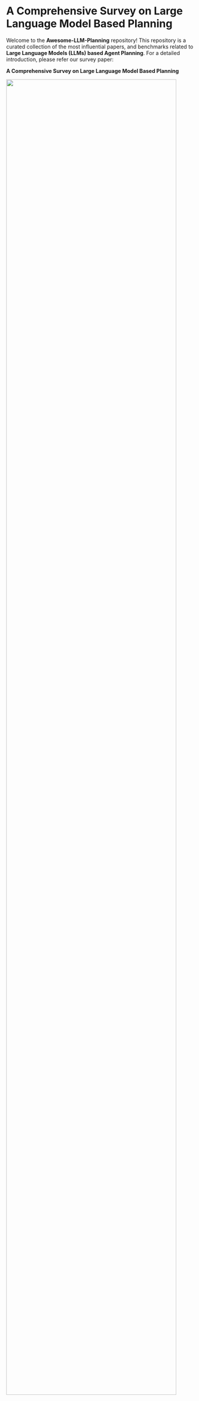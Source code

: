 # A Comprehensive Survey on Large Language Model Based Planning

Welcome to the **Awesome-LLM-Planning** repository! This repository is a curated collection of the most influential papers, and benchmarks related to **Large Language Models (LLMs) based Agent Planning**. For a detailed introduction, please refer our survey paper:

**A Comprehensive Survey on Large Language Model Based Planning** 



<p>
  <img src="docs/overview.png" width="95%" height="95%" />
</p>
An overview of LLM-based agent planning, covering its definition, methods, evaluation approaches, and analysis and interpretation.





## 1 Planning Methods

### 1.1 External Module Augmented Methods


<p>
  <img src="docs/external_module.png" width="95%" height="95%" />
</p>

#### 1.1.1 Planner Enhanced Methods 

* **Hierarchical Planning For Complex Tasks With Knowledge Graph-Rag And Symbolic Verification** [![arXiv](https://img.shields.io/badge/arXiv-2025.04-red)](https://arxiv.org/abs/2504.04578) 
* **LLM+ Map: Bimanual Robot Task Planning Using Large Language Models And Planning Domain Definition Language** [![arXiv](https://img.shields.io/badge/arXiv-2025.03-red)](https://arxiv.org/abs/2503.17309) [![Code](https://img.shields.io/badge/Code-GitHub-blue)](https://github.com/Kchu/LLM-MAP)
* **Robust Planning With Compound LLM Architectures: An LLM-Modulo Approach** [![arXiv](https://img.shields.io/badge/arXiv-2024.11-red)](https://arxiv.org/abs/2411.14484) 
* **Can Llms Plan Paths With Extra Hints From Solvers?** [![arXiv](https://img.shields.io/badge/arXiv-2024.10-red)](https://arxiv.org/abs/2410.05045) 
* **Planetarium: A Rigorous Benchmark For Translating Text To Structured Planning Languages** [![NAACL](https://img.shields.io/badge/NAACL-2024-red)](https://aclanthology.org/2025.naacl-long.560/)
* **Dynamic Planning With A LLM** [![NIPSW](https://img.shields.io/badge/NIPSW-2024-red)](https://arxiv.org/abs/2308.06391)
* **Trip-Pal: Travel Planning With Guarantees By Combining Large Language Models And Automated Planners** [![arXiv](https://img.shields.io/badge/arXiv-2024.06-red)](https://arxiv.org/abs/2406.10196) 
* **PDDLEGO: Iterative Planning In Textual Environments** [![StarSEM](https://img.shields.io/badge/StarSEM-2024-red)](https://aclanthology.org/2024.starsem-1.17.pdf) [![Code](https://img.shields.io/badge/Code-GitHub-blue)](https://github.com/zharry29/pddlego-pf)
* **PROC2PDDL: Open-Domain Planning Representations From Texts** [![NLRSE](https://img.shields.io/badge/NLRSE-2024-red)]([https://arxiv.org/abs/2403.00092](https://aclanthology.org/2024.nlrse-1.2/)) [![Code](https://img.shields.io/badge/Code-GitHub-blue)](https://github.com/zharry29/proc2pddl)
* **Leveraging Environment Interaction For Automated PDDL Translation And Planning With Large Language Models** [![NIPS](https://img.shields.io/badge/NIPS-2024-red)](https://arxiv.org/abs/2407.12979) [![Code](https://img.shields.io/badge/Code-GitHub-blue)](https://github.com/BorealisAI/llm-pddl-planning) 
* **Position: Llms Can’t Plan, But Can Help Planning In LLM-Modulo Frameworks** [![ICML](https://img.shields.io/badge/ICML-2024-red)](https://arxiv.org/abs/2402.01817)
* **Memorybank: Enhancing Large Language Models With Long-Term Memory** [![AAAI](https://img.shields.io/badge/AAAI-2024-red)](https://arxiv.org/abs/2305.10250)
* **Explicit Memory Learning With Expectation Maximization** [![EMNLP](https://img.shields.io/badge/EMNLP-2024-red)](https://aclanthology.org/2024.emnlp-main.927.pdf) 
* **To The Globe (Ttg): Towards Language-Driven Guaranteed Travel Planning** [![EMNLP](https://img.shields.io/badge/EMNLP-2024-red)](https://arxiv.org/abs/2410.16456)
* **Autoplanbench: Automatically Generating Benchmarks For LLM Planners From PDDL** [![arXiv](https://img.shields.io/badge/arXiv-2023.11-red)](https://arxiv.org/abs/2311.09830v2)
* **LLM+P: Empowering Large Language Models with Optimal Planning Proficiency** [![arXiv](https://img.shields.io/badge/arXiv-2023.04-red)](https://arxiv.org/abs/2304.11477) [![Code](https://img.shields.io/badge/Code-GitHub-blue)](https://github.com/Cranial-XIX/llm-pddl)
* **Translating Natural Language To Planning Goals With Large-Language Models** [![arXiv](https://img.shields.io/badge/arXiv-2023.02-red)](https://arxiv.org/abs/2302.05128)
* **Generative Agents: Interactive Simulacra Of Human Behavior** [![UIST](https://img.shields.io/badge/UIST-2023-red)](https://arxiv.org/abs/2304.03442) 
* **Think Before You Act: Decision Transformers With Working Memory** [![ICML](https://img.shields.io/badge/ICML-2023-red)](https://arxiv.org/abs/2305.16338) 
* **Leveraging Pre-Trained Large Language Models To Construct And Utilize World Models For Model-Based Task Planning** [![NIPS](https://img.shields.io/badge/NIPS-2023-red)](https://arxiv.org/abs/2305.14909) [![Code](https://img.shields.io/badge/Code-GitHub-blue)](https://guansuns.github.io/pages/llm-dm/)
* **Synapse: Trajectory-As-Exemplar Prompting With Memory For Computer Control** [![ICLR](https://img.shields.io/badge/ICLR-2023-red)](https://arxiv.org/abs/2306.07863) 
* **Coupling Large Language Models With Logic Programming For Robust And General Reasoning From Text** [![ACL](https://img.shields.io/badge/ACL-2023-red)](https://arxiv.org/abs/2307.07696) 
* **Ldm2: A Large Decision Model Imitating Human Cognition With Dynamic Memory Enhancement** [![EMNLP](https://img.shields.io/badge/EMNLP-2023-red)](https://aclanthology.org/2023.findings-emnlp.309.pdf) 
* **Learning Adaptive Planning Representations With Natural Language Guidance** [![arXiv](https://img.shields.io/badge/arXiv-2023-red)](https://arxiv.org/abs/2312.08566) 

#### 1.1.2 Memory Enhanced Methods 

* **Crafting Personalized Agents Through Retrieval-Augmented Generation On Editable Memory Graphs** [![EMNLP](https://img.shields.io/badge/EMNLP-2024-red)](https://arxiv.org/abs/2409.19401) 
* **Exploratory Retrieval-Augmented Planning For Continual Embodied Instruction Following** [![NIPS](https://img.shields.io/badge/NIPS-2024-red)](https://neurips.cc/media/neurips-2024/Slides/95569.pdf#:~:text=We%20propose%20a%20novel%20ExRAP%20framework%2C%20systematically%20combining,continuous%20instruction%20following%20tasks%20in%20non-stationary%20embodied%20environments.) 
* **Large Language Models Are Semi-Parametric Reinforcement Learning Agents** [![NIPS](https://img.shields.io/badge/NIPS-2024-red)](https://arxiv.org/abs/2306.07929) 
* **A Survey On Large Language Model Based Autonomous Agents** [![Front. Comput. Sci](https://img.shields.io/badge/Front.Comput.Sci-2024-red)](https://arxiv.org/abs/2308.11432) [![Code](https://img.shields.io/badge/Code-GitHub-blue)](https://github.com/Paitesanshi/LLM-Agent-Survey)
* **Jarvis-1: Open-World Multi-Task Agents With Memory-Augmented Multimodal Language Models** [![TPAMI](https://img.shields.io/badge/TPAMI-2024-red)](https://arxiv.org/abs/2311.05997) 
* **Learning Memory Mechanisms For Decision Making Through Demonstrations** [![arXiv](https://img.shields.io/badge/arXiv-2024.11-red)](https://arxiv.org/abs/2411.07954) [![Code](https://img.shields.io/badge/Code-GitHub-blue)](https://github.com/WilliamYue37/AttentionTuner)
* **Mot: Memory-Of-Thought Enables Chatgpt To Self-Improve** [![EMNLP](https://img.shields.io/badge/EMNLP-2023-red)](https://aclanthology.org/2023.emnlp-main.392.pdf) 
* **Memgpt: Towards Llms As Operating Systems** [![arXiv](https://img.shields.io/badge/arXiv-2023.10-red)](https://arxiv.org/abs/2310.08560) [![Code](https://img.shields.io/badge/Code-GitHub-blue)](https://www.letta.com/)
* **Clin: A Continually Learning Language Agent For Rapid Task Adaptation And Generalization** [![arXiv](https://img.shields.io/badge/arXiv-2023.10-red)](https://arxiv.org/abs/2310.10134) [![Code](https://img.shields.io/badge/Code-GitHub-blue)](https://allenai.github.io/clin/)
* **Open-Ended Instructable Embodied Agents With Memory-Augmented Large Language Models** [![EMNLP](https://img.shields.io/badge/EMNLP-2023-red)](https://arxiv.org/abs/2310.15127) [![Code](https://img.shields.io/badge/Code-GitHub-blue)](https://helper-agent-llm.github.io/)
* **Think-In-Memory: Recalling And Post-Thinking Enable Llms With Long-Term Memory** [![arXiv](https://img.shields.io/badge/arXiv-2023.11-red)](https://arxiv.org/abs/2311.08719)
* **The Rise And Potential Of Large Language Model Based Agents: A Survey** [![arXiv](https://img.shields.io/badge/arXiv-2023.09-red)](https://arxiv.org/abs/2309.07864) [![Code](https://img.shields.io/badge/Code-GitHub-blue)](https://github.com/WooooDyy/LLM-Agent-Paper-List)
* **Ghost In The Minecraft: Generally Capable Agents For Open-World Environments Via Large Language Models With Text-Based Knowledge And Memory** [![arXiv](https://img.shields.io/badge/arXiv-2023.05-red)](https://arxiv.org/abs/2305.17144) [![Code](https://img.shields.io/badge/Code-GitHub-blue)](https://github.com/OpenGVLab/GITM)

### 1.2 Finetuning-based Methods
#### 1.2.1 Imitation Learning-based Methods 

<p>
  <img src="docs/imitation.png" width="60%" height="60%" />
</p>

* **Opencodereasoning: Advancing Data Distillation For Competitive Coding** [![arXiv](https://img.shields.io/badge/arXiv-2025.04-red)](https://arxiv.org/abs/2504.01943)
* **Agentgen: Enhancing Planning Abilities For Large Language Model Based Agent Via Environment And Task Generation** [![SIGKDD](https://img.shields.io/badge/SIGKDD-2025-red)](https://arxiv.org/abs/2408.00764) [![Code](https://img.shields.io/badge/Code-GitHub-blue)](https://agent-gen.github.io/)
* **Mixture-Of-Agents Enhances Large Language Model Capabilities** [![ICLR](https://img.shields.io/badge/ICLR-2025-red)](https://arxiv.org/abs/2406.04692) [![Code](https://img.shields.io/badge/Code-GitHub-blue)](https://github.com/togethercomputer/moa)
* **Selp: Generating Safe And Efficient Task Plans For Robot Agents With Large Language Models** [![ICRA](https://img.shields.io/badge/ICRA-2025-red)](https://arxiv.org/abs/2409.19471) [![Code](https://img.shields.io/badge/Code-GitHub-blue)](https://github.com/lt-asset/selp)
* **Knowagent: Knowledge-Augmented Planning For LLM-Based Agents** [![NAACL](https://img.shields.io/badge/NAACL-2025-red)](https://arxiv.org/abs/2403.03101) [![Code](https://img.shields.io/badge/Code-GitHub-blue)](https://github.com/zjunlp/KnowAgent)
* **Self-Improvement Towards Pareto Optimality: Mitigating Preference Conflicts In Multi-Objective Alignment** [![arXiv](https://img.shields.io/badge/arXiv-2025.02-red)](https://arxiv.org/abs/2502.14354) [![Code](https://img.shields.io/badge/Code-GitHub-blue)](https://github.com/zyttt-coder/SIPO)
* **Enhancing Reasoning Capabilities Of Llms Via Principled Synthetic Logic Corpus** [![NIPS](https://img.shields.io/badge/NIPS-2024-red)](https://arxiv.org/abs/2411.12498#:~:text=To%20address%20this%2C%20we%20propose%20Additional%20Logic%20Training,integrating%20symbolic%20logic%20theory%20and%20previous%20empirical%20insights.) 
* **Horizon-Length Prediction: Advancing Fill-In-The-Middle Capabilities For Code Generation With Lookahead Planning** [![arXiv](https://img.shields.io/badge/arXiv-2024.10-red)](https://arxiv.org/abs/2410.03103) 
* **Cooperative Strategic Planning Enhances Reasoning Capabilities In Large Language Models** [![arXiv](https://img.shields.io/badge/arXiv-2024.10-red)](https://arxiv.org/abs/2410.20007#:~:text=This%20paper%20proposes%20a%20novel%20cooperative%20multi-agent%20reasoning,agents%3A%20a%20planning%20agent%20and%20a%20reasoning%20agent.) 
* **Dualformer: Controllable Fast And Slow Thinking By Learning With Randomized Reasoning Traces** [![ICLR](https://img.shields.io/badge/ICLR-2024-red)](https://arxiv.org/abs/2410.09918#:~:text=To%20address%20this%20challenge%2C%20we%20present%20Dualformer%2C%20a,parts%20of%20the%20traces%20are%20dropped%20during%20training.) 
* **Camphor: Collaborative Agents For Multi-Input Planning And High-Order Reasoning On Device** [![arXiv](https://img.shields.io/badge/arXiv-2024.10-red)](https://arxiv.org/abs/2410.09407)
* **Synatra: Turning Indirect Knowledge Into Direct Demonstrations For Digital Agents At Scale** [![NIPS](https://img.shields.io/badge/NIPS-2024-red)](https://arxiv.org/abs/2409.15637) [![Code](https://img.shields.io/badge/Code-GitHub-blue)](https://oootttyyy.github.io/synatra/)
* **Learning To Plan Long-Term For Language Modeling** [![COLM](https://img.shields.io/badge/arXiv-2024.09-red)](https://arxiv.org/abs/2409.00070)
* **Retrieve-Plan-Generation: An Iterative Planning And Answering Framework For Knowledge-Intensive LLM Generation** [![EMNLP](https://img.shields.io/badge/EMNLP-2024-red)](https://arxiv.org/abs/2406.14979) [![Code](https://img.shields.io/badge/Code-GitHub-blue)](https://github.com/haruhi-sudo/RPG)
* **Ask-Before-Plan: Proactive Language Agents For Real-World Planning** [![EMNLP](https://img.shields.io/badge/EMNLP-2024-red)](https://aclanthology.org/2024.findings-emnlp.636.pdf)
* **Learning To Plan For Retrieval-Augmented Large Language Models From Knowledge Graphs** [![EMNLP](https://img.shields.io/badge/EMNLP-2024-red)](https://arxiv.org/abs/2406.14282) 
* **Distilling Instruction-Following Abilities Of Large Language Models With Task-Aware Curriculum Planning** [![EMNLP](https://img.shields.io/badge/EMNLP-2024-red)](https://arxiv.org/abs/2405.13448)
* **Monte Carlo Tree Search Boosts Reasoning Via Iterative Preference Learning** [![arXiv](https://img.shields.io/badge/arXiv-2024.05-red)](https://arxiv.org/abs/2405.00451) [![Code](https://img.shields.io/badge/Code-GitHub-blue)](https://github.com/YuxiXie/MCTS-DPO)
* **Multimodal Web Navigation With Instruction-Finetuned Foundation Models** [![ICLR](https://img.shields.io/badge/ICLR-2024-red)](https://arxiv.org/abs/2305.11854) [![Code](https://img.shields.io/badge/Code-GitHub-blue)](https://sites.google.com/view/mm-webnav/)
* **Agent Planning With World Knowledge Model** [![NIPS](https://img.shields.io/badge/NIPS-2024-red)](https://arxiv.org/abs/2405.14205) [![Code](https://img.shields.io/badge/Code-GitHub-blue)](https://github.com/zjunlp/WKM)
* **Stream Of Search (Sos): Learning To Search In Language** [![COLM](https://img.shields.io/badge/COLM-2024-red)](https://arxiv.org/abs/2404.03683) [![Code](https://img.shields.io/badge/Code-GitHub-blue)](https://github.com/kanishkg/stream-of-search)
* **Agent-Flan: Designing Data And Methods Of Effective Agent Tuning For Large Language Models** [![ACL](https://img.shields.io/badge/ACL-2024-red)](https://arxiv.org/abs/2403.12881) [![Code](https://img.shields.io/badge/Code-GitHub-blue)](https://github.com/InternLM/Agent-FLAN)
* **Beyond A\*: Better Planning With Transformers Via Search Dynamics Bootstrapping** [![arXiv](https://img.shields.io/badge/arXiv-2024.02-red)](https://arxiv.org/abs/2402.14083) [![Code](https://img.shields.io/badge/Code-GitHub-blue)](https://github.com/facebookresearch/searchformer)
* **Autoact: Automatic Agent Learning From Scratch Via Self-Planning** [![ACL](https://img.shields.io/badge/ACL-2024-red)](https://arxiv.org/abs/2401.05268) [![Code](https://img.shields.io/badge/Code-GitHub-blue)](https://github.com/zjunlp/AutoAct)
* **Adapting LLM Agents With Universal Feedback In Communication** [![NAACL](https://img.shields.io/badge/NAACL-2024-red)](https://arxiv.org/abs/2310.01444) 
* **Fireact: Toward Language Agent Fine-Tuning** [![arXiv](https://img.shields.io/badge/arXiv-2023.10-red)](https://arxiv.org/abs/2310.05915) [![Code](https://img.shields.io/badge/Code-GitHub-blue)](https://fireact-agent.github.io/)
* **You Only Look At Screens: Multimodal Chain-Of-Action Agents** [![ACL](https://img.shields.io/badge/ACL-2023-red)]([https://arxiv.org/abs/2309.11436](https://aclanthology.org/2024.findings-acl.186.pdf)) [![Code](https://img.shields.io/badge/Code-GitHub-blue)](https://github.com/cooelf/Auto-GUI)
* **Training Verifiers To Solve Math Word Problems** [![arXiv](https://img.shields.io/badge/arXiv-2021.10-red)](https://arxiv.org/abs/2110.14168)
#### 1.2.2 Feedback-based Methods

<p>
  <img src="docs/feedback.png" width="60%" height="60%" />
</p>

* **Gui-R1: A Generalist R1-Style Vision-Language Action Model For Gui Agents** [![arXiv](https://img.shields.io/badge/arXiv-2025.04-red)](https://arxiv.org/abs/2504.10458) [![Code](https://img.shields.io/badge/Code-GitHub-blue)]((https://github.com/ritzz-ai/GUI-R1))
* **Flow Of Reasoning: Training Llms For Divergent Problem Solving With Minimal Examples** [![ICML](https://img.shields.io/badge/ICML-2025-red)](https://arxiv.org/abs/2406.05673) [![Code](https://img.shields.io/badge/Code-GitHub-blue)](https://github.com/Yu-Fangxu/FoR)
* **Infigui-R1: Advancing Multimodal Gui Agents From Reactive Actors To Deliberative Reasoners** [![arXiv](https://img.shields.io/badge/arXiv-2025.04-red)](https://arxiv.org/abs/2504.14239) [![Code](https://img.shields.io/badge/Code-GitHub-blue)](https://github.com/Reallm-Labs/InfiGUI-R1)
* **Embodied-R: Collaborative Framework For Activating Embodied Spatial Reasoning In Foundation Models Via Reinforcement Learning** [![arXiv](https://img.shields.io/badge/arXiv-2025.04-red)](https://arxiv.org/abs/2504.12680)
* **Self-Play Preference Optimization For Language Model Alignment** [![ICLR](https://img.shields.io/badge/ICLR-2025-red)](https://arxiv.org/abs/2405.00675) [![Code](https://img.shields.io/badge/Code-GitHub-blue)](https://github.com/uclaml/SPPO)
* **Webrl: Training LLM Web Agents Via Self-Evolving Online Curriculum Reinforcement Learning** [![ICLR](https://img.shields.io/badge/ICLR-2025-red)](https://arxiv.org/abs/2411.02337) [![Code](https://img.shields.io/badge/Code-GitHub-blue)](https://github.com/Yu-Fangxu/FoR)
* **Retool: Reinforcement Learning For Strategic Tool Use In Llms** [![arXiv](https://img.shields.io/badge/arXiv-2025.04-red)](https://arxiv.org/abs/2504.11536) [![Code](https://img.shields.io/badge/Code-GitHub-blue)](https://retool-rl.github.io/)
* **Training Language Models To Self-Correct Via Reinforcement Learning** [![ICLR](https://img.shields.io/badge/ICLR-2025-red)](https://arxiv.org/abs/2409.12917) 
* **Toolrl: Reward Is All Tool Learning Needs** [![arXiv](https://img.shields.io/badge/arXiv-2025.04-red)](https://arxiv.org/abs/2504.13958) [![Code](https://img.shields.io/badge/Code-GitHub-blue)](https://github.com/qiancheng0/ToolRL)
* **Can LLM Be A Good Path Planner Based On Prompt Engineering? Mitigating The Hallucination For Path Planning** [![ICIC](https://img.shields.io/badge/ICIC-2025-red)](https://arxiv.org/abs/2408.13184) 
* **Otc: Optimal Tool Calls Via Reinforcement Learning** [![arXiv](https://img.shields.io/badge/arXiv-2025.04-red)](https://arxiv.org/abs/2504.14870)
* **Ui-R1: Enhancing Action Prediction Of Gui Agents By Reinforcement Learning** [![arXiv](https://img.shields.io/badge/arXiv-2025.03-red)](https://arxiv.org/abs/2503.21620v1)[![Code](https://img.shields.io/badge/Code-GitHub-blue)](https://github.com/lll6gg/UI-R1)
* **Boost, Disentangle, And Customize: A Robust System2-To-System1 Pipeline For Code Generation** [![arXiv](https://img.shields.io/badge/arXiv-2025.02-red)](https://arxiv.org/abs/2502.12492) 
* **Alphamaze: Enhancing Large Language Models' Spatial Intelligence Via Grpo** [![arXiv](https://img.shields.io/badge/arXiv-2025.02-red)](https://arxiv.org/abs/2502.14669) 
* **Swe-Rl: Advancing LLM Reasoning Via Reinforcement Learning On Open Software Evolution** [![arXiv](https://img.shields.io/badge/arXiv-2025.02-red)](https://arxiv.org/abs/2502.18449) [![Code](https://img.shields.io/badge/Code-GitHub-blue)]([https://github.com/lll6gg/UI-R1](https://github.com/facebookresearch/swe-rl))
* **Think Smarter Not Harder: Adaptive Reasoning With Inference Aware Optimization** [![arXiv](https://img.shields.io/badge/arXiv-2025.01-red)](https://arxiv.org/abs/2501.17974)
* **Enhancing LLM Reasoning Via Critique Models With Test-Time And Training-Time Supervision** [![arXiv](https://img.shields.io/badge/arXiv-2024.11-red)](https://arxiv.org/abs/2411.16579#:~:text=In%20this%20paper%2C%20we%20delve%20into%20a%20two-player,reasoning%20%28actor%29%20model%20during%20both%20test-time%20and%20train-time.) [![Code](https://img.shields.io/badge/Code-GitHub-blue)](https://mathcritique.github.io/)
* **Error Classification Of Large Language Models On Math Word Problems: A Dynamically Adaptive Framework** [![arXiv](https://img.shields.io/badge/arXiv-2025.01-red)](https://arxiv.org/abs/2501.15581) 
* **Closed-Loop Long-Horizon Robotic Planning Via Equilibrium Sequence Modeling** [![arXiv](https://img.shields.io/badge/arXiv-2024.10-red)](https://arxiv.org/abs/2410.01440) [![Code](https://img.shields.io/badge/Code-GitHub-blue)](https://github.com/Singularity0104/equilibrium-planner)
* **Thinking Llms: General Instruction Following With Thought Generation** [![arXiv](https://img.shields.io/badge/arXiv-2024.10-red)](https://arxiv.org/abs/2410.10630) 
* **Rest-Mcts\*: LLM Self-Training Via Process Reward Guided Tree Search** [![NIPS](https://img.shields.io/badge/NIPS-2024-red)](https://arxiv.org/abs/2406.03816) [![Code](https://img.shields.io/badge/Code-GitHub-blue)](https://github.com/THUDM/ReST-MCTS)
* **Q\*: Improving Multi-Step Reasoning For Llms With Deliberative Planning** [![arXiv](https://img.shields.io/badge/arXiv-2024.06-red)](https://arxiv.org/abs/2406.14283) 
* **Learn Beyond The Answer: Training Language Models With Reflection For Mathematical Reasoning** [![EMNLP](https://img.shields.io/badge/EMNLP-2024-red)](https://arxiv.org/abs/2406.12050) [![Code](https://img.shields.io/badge/Code-GitHub-blue)](https://github.com/ytyz1307zzh/RefAug)
* **Chain Of Preference Optimization: Improving Chain-Of-Thought Reasoning In Llms** [![NIPS](https://img.shields.io/badge/NIPS-2024-red)](https://arxiv.org/abs/2406.09136) [![Code](https://img.shields.io/badge/Code-GitHub-blue)](https://github.com/sail-sg/CPO)
* **Cpl: Critical Plan Step Learning Boosts LLM Generalization In Reasoning Tasks** [![arXiv](https://img.shields.io/badge/arXiv-2024.09-red)](https://arxiv.org/abs/2409.08642)
* **Self-Playing Adversarial Language Game Enhances LLM Reasoning** [![NIPS](https://img.shields.io/badge/NIPS-2024-red)](https://arxiv.org/abs/2404.10642) [![Code](https://img.shields.io/badge/Code-GitHub-blue)](https://github.com/Linear95/SPAG)
* **Advancing LLM Reasoning Generalists With Preference Trees** [![arXiv](https://img.shields.io/badge/arXiv-2024.04-red)](https://arxiv.org/abs/2404.02078)[![Code](https://img.shields.io/badge/Code-GitHub-blue)](https://github.com/OpenBMB/Eurus)
* **Autowebglm: A Large Language Model-Based Web Navigating Agent** [![SIGKDD](https://img.shields.io/badge/SIGKDD-2024-red)](https://arxiv.org/abs/2404.03648) [![Code](https://img.shields.io/badge/Code-GitHub-blue)](https://github.com/THUDM/AutoWebGLM)
* **Llms In The Imaginarium: Tool Learning Through Simulated Trial And Error** [![ACL](https://img.shields.io/badge/ACL-2024-red)](https://arxiv.org/abs/2403.04746) [![Code](https://img.shields.io/badge/Code-GitHub-blue)](https://github.com/microsoft/simulated-trial-and-error)
* **Trial And Error: Exploration-Based Trajectory Optimization For LLM Agents** [![ACL](https://img.shields.io/badge/arXiv-2024.03-red)]([https://arxiv.org/abs/2403.02502](https://aclanthology.org/2024.acl-long.409/)) [![Code](https://img.shields.io/badge/Code-GitHub-blue)]((https://github.com/Yifan-Song793/ETO))
* **React Meets Actre: When Language Agents Enjoy Training Data Autonomy** [![COLM](https://img.shields.io/badge/CoRR-2024-red)](https://arxiv.org/abs/2403.14589#:~:text=In%20this%20work%2C%20we%20propose%20A%203%20T%2C,which%20explains%20the%20reason%20for%20an%20arbitrary%20action.) 
* **Learning Planning-Based Reasoning By Trajectories Collection And Process Reward Synthesizing** [![EMNLP](https://img.shields.io/badge/EMNLP-2024-red)](https://arxiv.org/abs/2402.00658)[![Code](https://img.shields.io/badge/Code-GitHub-blue)](https://github.com/SparkJiao/dpo-trajectory-reasoning) 
* **Self-Play Fine-Tuning Converts Weak Language Models To Strong Language Models** [![ICML](https://img.shields.io/badge/ICML-2024-red)](https://arxiv.org/abs/2401.01335) [![Code](https://img.shields.io/badge/Code-GitHub-blue)](https://github.com/uclaml/SPIN)
* **Beyond Human Data: Scaling Self-Training For Problem-Solving With Language Models** [![TMLR](https://img.shields.io/badge/TMLR-2024-red)](https://arxiv.org/abs/2312.06585) 
* **A Real-World Webagent With Planning, Long Context Understanding, And Program Synthesis** [![ICLR](https://img.shields.io/badge/ICLR-2024-red)](https://arxiv.org/abs/2307.12856) 
* **Language Models Can Teach Themselves To Program Better** [![ICLR](https://img.shields.io/badge/ICLR-2023-red)](https://arxiv.org/abs/2207.14502) 

### 1.3 Searching-based Methods
#### 1.3.1 Decomposition-based Methods

<p>
  <img src="docs/decomposition.png" width="80%" height="80%" />
</p>

* **Verilogcoder: Autonomous Verilog Coding Agents With Graph-Based Planning And Abstract Syntax Tree (Ast)-Based Waveform Tracing Tool** [![AAAI](https://img.shields.io/badge/AAAI-2025-red)](https://arxiv.org/abs/2408.08927) [![Code](https://img.shields.io/badge/Code-GitHub-blue)](https://github.com/NVlabs/VerilogCoder)
* **Agent-Oriented Planning In Multi-Agent Systems** [![arXiv](https://img.shields.io/badge/arXiv-2024.10-red)](https://arxiv.org/abs/2410.02189) [![Code](https://img.shields.io/badge/Code-GitHub-blue)](https://github.com/lalaliat/Agent-Oriented-Planning)
* **Optimizing Chain-Of-Thought Reasoning: Tackling Arranging Bottleneck Via Plan Augmentation** [![arXiv](https://img.shields.io/badge/arXiv-2024.10-red)](https://arxiv.org/abs/2410.16812) 
* **Can We Further Elicit Reasoning In Llms? Critic-Guided Planning With Retrieval-Augmentation For Solving Challenging Tasks** [![arXiv](https://img.shields.io/badge/arXiv-2024.10-red)](https://arxiv.org/abs/2410.01428#:~:text=To%20address%20this%2C%20we%20introduce%20Critic-guided%20planning%20with,a%20problem%20by%20iteratively%20selecting%20and%20executing%20sub-goals.) 
* **Oscar: Operating System Control Via State-Aware Reasoning And Re-Planning** [![arXiv](https://img.shields.io/badge/arXiv-2024.10-red)](https://arxiv.org/abs/2410.18963) 
* **Plan-Rag: Planning-Guided Retrieval Augmented Generation** [![arXiv](https://img.shields.io/badge/arXiv-2024.10-red)](https://arxiv.org/abs/2410.20753) 
* **Travelagent: An AI Assistant For Personalized Travel Planning** [![arXiv](https://img.shields.io/badge/arXiv-2024.09-red)](https://arxiv.org/abs/2409.08069) 
* **Meta-Task Planning For Language Agents** [![arXiv](https://img.shields.io/badge/arXiv-2024.05-red)](https://arxiv.org/abs/2405.16510v3) 
* **A Human-Like Reasoning Framework For Multi-Phases Planning Task With Large Language Models** [![arXiv](https://img.shields.io/badge/arXiv-2024.05-red)](https://arxiv.org/abs/2405.18208) 
* **Urbanllm: Autonomous Urban Activity Planning And Management With Large Language Models** [![arXiv](https://img.shields.io/badge/arXiv-2024.06-red)](https://arxiv.org/abs/2406.12360) 
* **Paradise: Evaluating Implicit Planning Skills Of Language Models With Procedural Warnings And Tips Dataset** [![ACL](https://img.shields.io/badge/ACL-2024-red)](https://aclanthology.org/2024.findings-acl.599/)
* **Rada: Retrieval-Augmented Web Agent Planning With Llms** [![ACL](https://img.shields.io/badge/ACL-2024-red)](https://aclanthology.org/2024.findings-acl.802/) 
* **Thoughts To Target: Enhance Planning For Target-Driven Conversation** [![EMNLP](https://img.shields.io/badge/EMNLP-2024-red)](https://aclanthology.org/2024.emnlp-main.1175/) 
* **Personal Large Language Model Agents: A Case Study On Tailored Travel Planning** [![EMNLP](https://img.shields.io/badge/EMNLP-2024-red)](https://aclanthology.org/2024.emnlp-industry.37/) 
* **Strength Lies In Differences! Improving Strategy Planning For Non-Collaborative Dialogues Via Diversified User Simulation** [![arXiv](https://img.shields.io/badge/arXiv-2024.03-red)](https://aclanthology.org/2024.emnlp-main.26/) 
* **Protrix: Building Models For Planning And Reasoning Over Tables With Sentence Context** [![arXiv](https://img.shields.io/badge/arXiv-2024-red)](https://arxiv.org/abs/2403.02177) [![Code](https://img.shields.io/badge/Code-GitHub-blue)](https://github.com/WilliamZR/ProTrix)
* **Adapt: As-Needed Decomposition And Planning With Language Models** [![arXiv](https://img.shields.io/badge/arXiv-2023.11-red)](https://arxiv.org/abs/2311.05772)
* **Hugginggpt: Solving AI Tasks With Chatgpt And Its Friends In Hugging Face** [![NIPS](https://img.shields.io/badge/NIPS-2023-red)](https://arxiv.org/abs/2303.17580) 
* **Distilling Script Knowledge From Large Language Models For Constrained Language Planning** [![ACL](https://img.shields.io/badge/ACL-2023-red)](https://aclanthology.org/2023.acl-long.236/) 
* **Interpretable Math Word Problem Solution Generation Via Step-By-Step Planning** [![ACL](https://img.shields.io/badge/ACL-2023-red)](https://aclanthology.org/2023.acl-long.379/)
* **Deductive Additivity For Planning Of Natural Language Proofs** [![ACL](https://img.shields.io/badge/ACL-2023-red)](https://aclanthology.org/2023.nlrse-1.11/)
* **Least-To-Most Prompting Enables Complex Reasoning In Large Language Models** [![arXiv](https://img.shields.io/badge/arXiv-2022.05-red)](https://arxiv.org/abs/2205.10625) 
* **Msi-Agent: Incorporating Multi-Scale Insight Into Embodied Agents For Superior Planning And Decision-Making** [![EMNLP](https://img.shields.io/badge/EMNLP-2024-red)](https://aclanthology.org/2024.emnlp-main.38/)
#### 1.3.2 Exploration-based Methods

<p>
  <img src="docs/exploration.png" width="80%" height="80%" />
</p>

* **Worldcoder, A Model-Based LLM Agent: Building World Models By Writing Code And Interacting With The Environment** [![NIPS](https://img.shields.io/badge/NIPS-2025-red)](https://arxiv.org/abs/2402.12275) 
* **Scaling Autonomous Agents Via Automatic Reward Modeling And Planning** [![ICLR](https://img.shields.io/badge/ICLR-2025-red)](https://arxiv.org/abs/2502.12130) [![Code](https://img.shields.io/badge/Code-GitHub-blue)](https://armap-agent.github.io/)
* **Codetree: Agent-Guided Tree Search For Code Generation With Large Language Models** [![NAACL](https://img.shields.io/badge/NAACL-2025-red)](https://arxiv.org/abs/2411.04329) 
* **Flow-Of-Options: Diversified And Improved LLM Reasoning By Thinking Through Options** [![arXiv](https://img.shields.io/badge/arXiv-2025.02-red)](https://arxiv.org/abs/2502.12929) [![Code](https://img.shields.io/badge/Code-GitHub-blue)](https://github.com/flagshippioneering/Flow-of-Options)
* **Adaptive Graph Of Thoughts: Test-Time Adaptive Reasoning Unifying Chain, Tree, And Graph Structures** [![arXiv](https://img.shields.io/badge/arXiv-2025.02-red)](https://arxiv.org/abs/2502.05078) 
* **Step Back To Leap Forward: Self-Backtracking For Boosting Reasoning Of Language Models** [![arXiv](https://img.shields.io/badge/arXiv-2025.02-red)](https://arxiv.org/abs/2502.04404)[![Code](https://img.shields.io/badge/Code-GitHub-blue)](https://github.com/LAMDASZ-ML/Self-Backtracking)
* **Doubly Robust Monte Carlo Tree Search** [![arXiv](https://img.shields.io/badge/arXiv-2025.02-red)](https://arxiv.org/abs/2502.01672)
* **Webpilot: A Versatile And Autonomous Multi-Agent System For Web Task Execution With Strategic Exploration** [![AAAI](https://img.shields.io/badge/AAAI-2025-red)](https://arxiv.org/abs/2408.15978) 
* **Coat: Chain-Of-Associated-Thoughts Framework For Enhancing Large Language Models Reasoning** [![arXiv](https://img.shields.io/badge/arXiv-2025.02-red)](https://arxiv.org/abs/2502.02390)
* **Qlass: Boosting Language Agent Inference Via Q-Guided Stepwise Search** [![ICLRW](https://img.shields.io/badge/ICLRW-2025-red)](https://arxiv.org/abs/2502.02584) 
* **Reflective Planning: Vision-Language Models For Multi-Stage Long-Horizon Robotic Manipulation** [![arXiv](https://img.shields.io/badge/arXiv-2025.02-red)](https://arxiv.org/abs/2502.16707) [![Code](https://img.shields.io/badge/Code-GitHub-blue)](https://reflect-vlm.github.io/)
* **System-1. X: Learning To Balance Fast And Slow Planning With Language Models** [![ICLR](https://img.shields.io/badge/ICLR-2025-red)](https://arxiv.org/abs/2407.14414) [![Code](https://img.shields.io/badge/Code-GitHub-blue)](https://github.com/swarnaHub/System-1.x)
* **Is Your LLM Secretly A World Model Of The Internet? Model-Based Planning For Web Agents** [![arXiv](https://img.shields.io/badge/arXiv-2024.11-red)](https://arxiv.org/abs/2411.06559) [![Code](https://img.shields.io/badge/Code-GitHub-blue)](https://github.com/OSU-NLP-Group/WebDreamer)
* **Reasonplanner: Enhancing Autonomous Planning In Dynamic Environments With Temporal Knowledge Graphs And Llms** [![arXiv](https://img.shields.io/badge/arXiv-2024.10-red)](https://arxiv.org/abs/2410.09252) 
* **Tree Search For Language Model Agents** [![arXiv](https://img.shields.io/badge/arXiv-2024.07-red)](https://arxiv.org/abs/2407.01476) [![Code](https://img.shields.io/badge/Code-GitHub-blue)](https://jykoh.com/search-agents)
* **LLM-A\*: Large Language Model Enhanced Incremental Heuristic Search On Path Planning** [![EMNLP](https://img.shields.io/badge/EMNLP-2024-red)](https://arxiv.org/abs/2407.02511) 
* **Graph Of Thoughts: Solving Elaborate Problems With Large Language Models** [![AAAI](https://img.shields.io/badge/AAAI-2024-red)](https://arxiv.org/abs/2308.09687)
* **Tree-Planner: Efficient Close-Loop Task Planning With Large Language Models** [![ICLR](https://img.shields.io/badge/ICLR-2024-red)](https://arxiv.org/abs/2310.08582)
* **Toolllm: Facilitating Large Language Models To Master 16000+ Real-World Apis** [![ICLR](https://img.shields.io/badge/ICLR-2024-red)](https://arxiv.org/abs/2307.16789) 
* **Algorithm Of Thoughts: Enhancing Exploration Of Ideas In Large Language Models** [![ICML](https://img.shields.io/badge/ICML-2024-red)](https://arxiv.org/abs/2308.10379) [![Code](https://img.shields.io/badge/Code-GitHub-blue)](https://algorithm-of-thoughts.github.io/)
* **Toolchain\*: Efficient Action Space Navigation In Large Language Models With A\* Search** [![ICLR](https://img.shields.io/badge/ICLR-2024-red)](https://arxiv.org/abs/2310.13227) 
* **Thoughtsculpt: Reasoning With Intermediate Revision And Search** [![NAACL](https://img.shields.io/badge/NAACL-2024-red)](https://aclanthology.org/2025.findings-naacl.428/)
* **Alphamath Almost Zero: Process Supervision Without Process** [![NIPS](https://img.shields.io/badge/NIPS-2024-red)](https://arxiv.org/abs/2405.03553) [![Code](https://img.shields.io/badge/Code-GitHub-blue)](https://github.com/MARIO-Math-Reasoning/Super_MARIO)
* **Search-In-The-Chain: Interactively Enhancing Large Language Models With Search For Knowledge-Intensive Tasks** [![WWW](https://img.shields.io/badge/WWW-2024-red)](https://arxiv.org/abs/2304.14732) 
* **Language Agent Tree Search Unifies Reasoning Acting And Planning In Language Models** [![arXiv](https://img.shields.io/badge/arXiv-2023.10-red)](https://arxiv.org/abs/2310.04406) [![Code](https://img.shields.io/badge/Code-GitHub-blue)](https://github.com/lapisrocks/LanguageAgentTreeSearch)
* **Tree Of Thoughts: Deliberate Problem Solving With Large Language Models** [![NIPS](https://img.shields.io/badge/NIPS-2023-red)](https://arxiv.org/abs/2305.10601) [![Code](https://img.shields.io/badge/Code-GitHub-blue)](https://github.com/princeton-nlp/tree-of-thought-llm)
* **Avis: Autonomous Visual Information Seeking With Large Language Model Agent** [![NIPS](https://img.shields.io/badge/NIPS-2023-red)](https://arxiv.org/abs/2306.08129) 
* **Large Language Models As Commonsense Knowledge For Large-Scale Task Planning** [![NIPS](https://img.shields.io/badge/NIPS-2023-red)](https://arxiv.org/abs/2305.14078) [![Code](https://img.shields.io/badge/Code-GitHub-blue)](https://llm-mcts.github.io/)
* **Reasoning With Language Model Is Planning With World Model** [![EMNLP](https://img.shields.io/badge/EMNLP-2023-red)](https://aclanthology.org/2023.emnlp-main.507/) 
* **Let'S Verify Step By Step** [![ICLR](https://img.shields.io/badge/ICLR-2023-red)](https://arxiv.org/abs/2305.20050)
* **Solving Math Word Problems With Process-And Outcome-Based Feedback** [![arXiv](https://img.shields.io/badge/arXiv-2022.11-red)](https://arxiv.org/abs/2211.14275)
#### 1.3.3 Decoding-based Methods
* **Non-Myopic Generation Of Language Model For Reasoning And Planning** [![ICLR](https://img.shields.io/badge/ICLR-2025-red)](https://arxiv.org/abs/2410.17195)[![Code](https://img.shields.io/badge/Code-GitHub-blue)](https://github.com/chang-github-00/LLM-Predictive-Decoding)
* **Flap: Flow-Adhering Planning With Constrained Decoding In Llms** [![NAACL](https://img.shields.io/badge/NAACL-2024-red)](https://arxiv.org/abs/2403.05766)
* **Chain-Of-Thought Reasoning Without Prompting** [![NIPS](https://img.shields.io/badge/NIPS-2024-red)](https://arxiv.org/abs/2402.10200) 
* **Don't Throw Away Your Value Model! Generating More Preferable Text With Value-Guided Monte-Carlo Tree Search Decoding** [![COLM](https://img.shields.io/badge/COLM-2024-red)](https://arxiv.org/abs/2309.15028)
* **Contrastive Decoding Improves Reasoning In Large Language Models** [![arXiv](https://img.shields.io/badge/arXiv-2023.09-red)](https://arxiv.org/abs/2309.09117)
* **Grounded Decoding: Guiding Text Generation With Grounded Models For Embodied Agents** [![NIPS](https://img.shields.io/badge/NIPS-2023-red)](https://arxiv.org/abs/2303.00855) [![Code](https://img.shields.io/badge/Code-GitHub-blue)](https://grounded-decoding.github.io/)
* **Self-Evaluation Guided Beam Search For Reasoning** [![NIPS](https://img.shields.io/badge/NIPS-2023-red)](https://arxiv.org/abs/2305.00633) [![Code](https://img.shields.io/badge/Code-GitHub-blue)](https://guideddecoding.github.io/)
* **Chain-Of-Thought Prompting Elicits Reasoning In Large Language Models** [![NIPS](https://img.shields.io/badge/NIPS-2022-red)](https://arxiv.org/abs/2201.11903)
  
## 2 Planning Evaluation
### 2.1 Datasets
#### 2.1.1 Digital Scenarios
##### 2.1.1.1 Web Navigation
* **WebLINX: Real-World Website Navigation with Multi-Turn Dialogue** [![ICML](https://img.shields.io/badge/ICML-2024-red)](https://arxiv.org/abs/2402.05930) [![Code](https://img.shields.io/badge/Code-GitHub-blue)](https://github.com/McGill-NLP/weblinx)
* **WebVoyager: Building an End-to-End Web Agent with Large Multimodal Models** [![ACL](https://img.shields.io/badge/ACL-2024-red)](https://arxiv.org/abs/2401.13919) [![Code](https://img.shields.io/badge/Code-GitHub-blue)](https://github.com/MinorJerry/WebVoyager)
* **VisualWebArena: Evaluating Multimodal Agents on Realistic Visual Web Tasks** [![ACL](https://img.shields.io/badge/ACL-2024-red)](https://arxiv.org/abs/2401.13649) [![Code](https://img.shields.io/badge/Code-GitHub-blue)](https://github.com/web-arena-x/visualwebarena)
* **WebArena: A Realistic Web Environment for Building Autonomous Agents** [![ICLR](https://img.shields.io/badge/ICLR-2024-red)](https://arxiv.org/abs/2307.13854) [![Code](https://img.shields.io/badge/Code-GitHub-blue)](https://github.com/web-arena-x/webarena)
* **Mind2Web: Towards a Generalist Agent for the Web** [![NIPS](https://img.shields.io/badge/NIPS-2023-red)](https://arxiv.org/abs/2306.06070) [![Code](https://img.shields.io/badge/Code-GitHub-blue)](https://github.com/OSU-NLP-Group/Mind2Web)
* **WebShop: Towards Scalable Real-World Web Interaction with Grounded Language Agents** [![NIPS](https://img.shields.io/badge/NIPS-2022-red)](https://arxiv.org/abs/2207.01206) [![Code](https://img.shields.io/badge/Code-GitHub-blue)](https://github.com/princeton-nlp/WebShop)
* **Reinforcement Learning on Web Interfaces Using Workflow-Guided Exploration** [![ICLR](https://img.shields.io/badge/ICLR-2018-red)](https://arxiv.org/abs/1802.08802) [![Code](https://img.shields.io/badge/Code-GitHub-blue)](https://github.com/Farama-Foundation/miniwob-plusplus)

##### 2.1.1.2 Mobile Navigation
* **A3: Android Agent Arena for Mobile GUI Agents**  [![arXiv](https://img.shields.io/badge/arXiv-2025.01-red)](https://arxiv.org/abs/2501.01149) 
* **AndroidWorld: A Dynamic Benchmarking Environment for Autonomous Agents** [![ICLR](https://img.shields.io/badge/ICLR-2025-red)](https://arxiv.org/abs/2405.14573) [![Code](https://img.shields.io/badge/Code-GitHub-blue)](https://github.com/google-research/android_world)
* **On the Effects of Data Scale on UI Control Agents** [![NIPS](https://img.shields.io/badge/NIPS-2024-red)](https://arxiv.org/abs/2406.03679) [![Code](https://img.shields.io/badge/Code-GitHub-blue)](https://github.com/google-research/google-research/tree/master/android_control)
* **Mobile-Env: Building Qualified Evaluation Benchmarks for LLM-GUI Interaction** [![arXiv](https://img.shields.io/badge/arXiv-2023.05-red)](https://arxiv.org/abs/2305.08144) [![Code](https://img.shields.io/badge/Code-GitHub-blue)](https://github.com/X-LANCE/Mobile-Env)
* **Android in the Wild: A Large-Scale Dataset for Android Device Control** [![NIPS](https://img.shields.io/badge/NIPS-2023-red)](https://arxiv.org/abs/2307.10088) [![Code](https://img.shields.io/badge/Code-GitHub-blue)](https://github.com/google-research/google-research/tree/master/android_in_the_wild)
* **META-GUI: Towards Multi-modal Conversational Agents on Mobile GUI** [![EMNLP](https://img.shields.io/badge/EMNLP-2022-red)](https://arxiv.org/abs/2205.11029) [![Code](https://img.shields.io/badge/Code-GitHub-blue)](https://x-lance.github.io/META-GUI-Leaderboard/)
* **Mapping Natural Language Instructions to Mobile UI Action Sequences** [![ACL](https://img.shields.io/badge/ACL-2020-red)](https://arxiv.org/abs/2005.03776) [![Code](https://img.shields.io/badge/Code-GitHub-blue)](https://github.com/google-research/google-research/tree/master/seq2act)

##### 2.1.1.3 Desktop Navigation
* **AgentStudio: A Toolkit for Building General Virtual Agents** [![ICLR](https://img.shields.io/badge/ICLR-2025-red)](https://arxiv.org/abs/2403.17918) [![Code](https://img.shields.io/badge/Code-GitHub-blue)](https://github.com/ltzheng/agent-studio)
* **OSWorld: Benchmarking Multimodal Agents for Open-Ended Tasks in Real Computer Environments** [![NIPS](https://img.shields.io/badge/NIPS-2024-red)](https://arxiv.org/abs/2404.07972) [![Code](https://img.shields.io/badge/Code-GitHub-blue)](https://github.com/xlang-ai/OSWorld)
* **TheAgentCompany: Benchmarking LLM Agents on Consequential Real World Tasks** [![arXiv](https://img.shields.io/badge/arXiv-2024.12-red)](https://arxiv.org/abs/2412.14161) [![Code](https://img.shields.io/badge/Code-GitHub-blue)](https://github.com/TheAgentCompany/TheAgentCompany)
* **Windows Agent Arena: Evaluating Multi-Modal OS Agents at Scale** [![arXiv](https://img.shields.io/badge/arXiv-2024.09-red)](https://arxiv.org/abs/2409.08264) [![Code](https://img.shields.io/badge/Code-GitHub-blue)](https://github.com/microsoft/WindowsAgentArena)
* **WorkArena: How Capable Are Web Agents at Solving Common Knowledge Work Tasks?** [![ICML](https://img.shields.io/badge/ICML-2024-red)](https://arxiv.org/abs/2403.07718) [![Code](https://img.shields.io/badge/Code-GitHub-blue)](https://github.com/ServiceNow/WorkArena)

#### 2.1.2 Embodied Scenarios
##### 2.1.2.1 Household Robot
* **PARTNR: A Benchmark for Planning and Reasoning in Embodied Multi-agent Tasks** [![ICLR](https://img.shields.io/badge/ICLR-2025-red)](https://arxiv.org/abs/2411.00081) [![Code](https://img.shields.io/badge/Code-GitHub-blue)](http://github.com/facebookresearch/partnr-planner)
* **LangSuitE: Planning, Controlling and Interacting with Large Language Models in Embodied Text Environments** [![ACL](https://img.shields.io/badge/ACL-2024-red)](https://arxiv.org/abs/2406.16294) [![Code](https://img.shields.io/badge/Code-GitHub-blue)](https://github.com/bigai-nlco/langsuite)
* **ActPlan-1K: Benchmarking the Procedural Planning Ability of Visual Language Models in Household Activities** [![EMNLP](https://img.shields.io/badge/EMNLP-2024-red)](https://arxiv.org/abs/2410.03907) [![Code](https://img.shields.io/badge/Code-GitHub-blue)](https://github.com/HKUST-KnowComp/ActPlan-1K)
* **Embodied Agent Interface: Benchmarking LLMs for Embodied Decision Making** [![NIPS](https://img.shields.io/badge/NIPS-2024-red)](https://arxiv.org/abs/2410.07166) [![Code](https://img.shields.io/badge/Code-GitHub-blue)](https://github.com/embodied-agent-interface/embodied-agent-interface)
* **LoTa-Bench: Benchmarking Language-oriented Task Planners for Embodied Agents** [![ICLR](https://img.shields.io/badge/ICLR-2024-red)](https://arxiv.org/abs/2402.08178) [![Code](https://img.shields.io/badge/Code-GitHub-blue)](https://github.com/lbaa2022/LLMTaskPlanning)
* **GOAT-Bench: A Benchmark for Multi-Modal Lifelong Navigation** [![CVPR](https://img.shields.io/badge/CVPR-2024-red)](https://arxiv.org/abs/2404.06609) [![Code](https://img.shields.io/badge/Code-GitHub-blue)](https://github.com/Ram81/goat-bench)
* **ScienceWorld: Is your Agent Smarter than a 5th Grader?** [![EMNLP](https://img.shields.io/badge/EMNLP-2022-red)](https://arxiv.org/abs/2203.07540) [![Code](https://img.shields.io/badge/Code-GitHub-blue)](https://github.com/allenai/ScienceWorld)
* **BEHAVIOR-1K: A Human-Centered, Embodied AI Benchmark with 1,000 Everyday Activities and Realistic Simulation** [![CoRL](https://img.shields.io/badge/CoRL-2022-red)](https://arxiv.org/abs/2403.09227) [![Code](https://img.shields.io/badge/Code-Dataset-blue)](https://behavior.stanford.edu/behavior-1k)
* **ALFWorld: Aligning Text and Embodied Environments for Interactive Learning** [![ICLR](https://img.shields.io/badge/ICLR-2021-red)](https://arxiv.org/abs/2010.03768) [![Code](https://img.shields.io/badge/Code-GitHub-blue)](https://github.com/alfworld/alfworld)
* **Watch-And-Help: A Challenge for Social Perception and Human-AI Collaboration** [![ICLR](https://img.shields.io/badge/ICLR-2021-red)](https://arxiv.org/abs/2010.09890) [![Code](https://img.shields.io/badge/Code-GitHub-blue)](https://github.com/xavierpuigf/watch_and_help)
* **ALFRED: A Benchmark for Interpreting Grounded Instructions for Everyday Tasks** [![CVPR](https://img.shields.io/badge/CVPR-2020-red)](https://arxiv.org/abs/1912.01734) [![Code](https://img.shields.io/badge/Code-GitHub-blue)](https://github.com/askforalfred/alfred)
* **VirtualHome: Simulating Household Activities via Programs** [![CVPR](https://img.shields.io/badge/CVPR-2018-red)](https://arxiv.org/abs/1806.07011) [![Code](https://img.shields.io/badge/Code-GitHub-blue)](https://github.com/xavierpuigf/virtualhome)

##### 2.1.2.2 Manipulation Robot
* **EmbodiedBench: Comprehensive Benchmarking Multi-modal Large Language Models for Vision-Driven Embodied Agents** [![ICML](https://img.shields.io/badge/ICML-2025-red)](https://arxiv.org/abs/2502.09560) [![Code](https://img.shields.io/badge/Code-GitHub-blue)](https://github.com/EmbodiedBench/EmbodiedBench)
* **VLABench: A Large-Scale Benchmark for Language-Conditioned Robotics Manipulation with Long-Horizon Reasoning Tasks** [![arXiv](https://img.shields.io/badge/arXiv-2024.12-red)](https://arxiv.org/abs/2412.18194) [![Code](https://img.shields.io/badge/Code-GitHub-blue)](https://github.com/OpenMOSS/VLABench)
* **RoCo: Dialectic Multi-Robot Collaboration with Large Language Models** [![ICRA](https://img.shields.io/badge/ICRA-2024-red)](https://arxiv.org/abs/2307.04738) [![Code](https://img.shields.io/badge/Code-GitHub-blue)](https://github.com/MandiZhao/robot-collab)
* **VIMA: General Robot Manipulation with Multimodal Prompts** [![ICML](https://img.shields.io/badge/ICML-2023-red)](https://arxiv.org/abs/2210.03094) [![Code](https://img.shields.io/badge/Code-GitHub-blue)](https://github.com/vimalabs/VIMA)
* **VLMbench: A Compositional Benchmark for Vision-and-Language Manipulation** [![NIPS](https://img.shields.io/badge/NIPS-2022-red)](https://arxiv.org/abs/2206.08522) [![Code](https://img.shields.io/badge/Code-GitHub-blue)](https://github.com/eric-ai-lab/vlmbench)

##### 2.1.2.3 Minecraft Robot
* **Plancraft: an evaluation dataset for planning with LLM agents** [![arXiv](https://img.shields.io/badge/arXiv-2024.12-red)](https://arxiv.org/abs/2412.21033) [![Code](https://img.shields.io/badge/Code-GitHub-blue)](https://github.com/gautierdag/plancraft)
* **TeamCraft: A Benchmark for Multi-Modal Multi-Agent Systems in Minecraft** [![arXiv](https://img.shields.io/badge/arXiv-2024.12-red)](https://arxiv.org/abs/2412.05255) [![Code](https://img.shields.io/badge/Code-GitHub-blue)](https://github.com/teamcraft-bench/teamcraft)
* **Craftax: A Lightning-Fast Benchmark for Open-Ended Reinforcement Learning** [![ICML](https://img.shields.io/badge/ICML-2024-red)](https://arxiv.org/abs/2402.16801) [![Code](https://img.shields.io/badge/Code-GitHub-blue)](https://github.com/MichaelTMatthews/Craftax)
* **MinePlanner: A Benchmark for Long-Horizon Planning in Large Minecraft Worlds** [![ICAPS](https://img.shields.io/badge/ICAPS-2024-red)](https://arxiv.org/abs/2312.12891) [![Code](https://img.shields.io/badge/Code-GitHub-blue)](https://github.com/IretonLiu/mine-pddl/)
* **MindAgent: Emergent Gaming Interaction** [![NAACL](https://img.shields.io/badge/NAACL-2024-red)](https://arxiv.org/abs/2309.09971) [![Code](https://img.shields.io/badge/Code-GitHub-blue)](https://github.com/mindagent/mindagent)
* **MineDojo: Building Open-Ended Embodied Agents with Internet-Scale Knowledge** [![NIPS](https://img.shields.io/badge/NIPS-2022-red)](https://arxiv.org/abs/2206.08853) [![Code](https://img.shields.io/badge/Code-GitHub-blue)](https://github.com/MineDojo/MineDojo)
* **On the Utility of Learning about Humans for Human-AI Coordination** [![NIPS](https://img.shields.io/badge/NIPS-2019-red)](https://arxiv.org/abs/1910.05789) [![Code](https://img.shields.io/badge/Code-GitHub-blue)](https://github.com/HumanCompatibleAI/overcooked_ai)

##### 2.1.2.4 Autonomous Driving
* **AlphaDrive: Unleashing the Power of VLMs in Autonomous Driving via Reinforcement Learning and Reasoning** [![arXiv](https://img.shields.io/badge/arXiv-2025.03-red)](https://arxiv.org/abs/2503.07608) [![Code](https://img.shields.io/badge/Code-GitHub-blue)](https://github.com/hustvl/AlphaDrive)
* **PCA-Bench: Evaluating Multimodal Large Language Models in Perception-Cognition-Action Chain** [![ACL](https://img.shields.io/badge/ACL-2024-red)](https://arxiv.org/abs/2402.15527) [![Code](https://img.shields.io/badge/Code-GitHub-blue)](https://github.com/pkunlp-icler/PCA-EVAL)

#### 2.1.3 Everyday Scenarios
##### 2.1.3.1 Travel Planning
* **ChinaTravel: A Real-World Benchmark for Language Agents in Chinese Travel Planning** [![arXiv](https://img.shields.io/badge/arXiv-2024.12-red)](https://arxiv.org/abs/2412.13682) [![Code](https://img.shields.io/badge/Code-GitHub-blue)](https://github.com/LAMDASZ-ML/ChinaTravel)
* **NATURAL PLAN: Benchmarking LLMs on Natural Language Planning** [![arXiv](https://img.shields.io/badge/arXiv-2024.06-red)](https://arxiv.org/abs/2406.04520) [![Code](https://img.shields.io/badge/Code-GitHub-blue)](https://github.com/google-deepmind/natural-plan)
* **TravelPlanner: A Benchmark for Real-World Planning with Language Agents** [![ICML](https://img.shields.io/badge/ICML-2024-red)](https://arxiv.org/abs/2402.01622) [![Code](https://img.shields.io/badge/Code-GitHub-blue)](https://github.com/OSU-NLP-Group/TravelPlanner)

##### 2.1.3.2 Workflow
* **Interleaved Scene Graphs for Interleaved Text-and-Image Generation Assessment** [![ICLR](https://img.shields.io/badge/ICLR-2025-red)](https://arxiv.org/abs/2411.17188) [![Code](https://img.shields.io/badge/Code-GitHub-blue)](https://github.com/Dongping-Chen/ISG)
* **Benchmarking Agentic Workflow Generation** [![ICLR](https://img.shields.io/badge/ICLR-2025-red)](https://arxiv.org/abs/2410.07869) [![Code](https://img.shields.io/badge/Code-GitHub-blue)](https://github.com/zjunlp/WorfBench)
* **FlowBench: Revisiting and Benchmarking Workflow-Guided Planning for LLM-based Agents** [![EMNLP](https://img.shields.io/badge/EMNLP-2024-red)](https://arxiv.org/abs/2406.14884) [![Code](https://img.shields.io/badge/Code-GitHub-blue)](https://github.com/Justherozen/FlowBench)
* **Open Grounded Planning: Challenges and Benchmark Construction** [![ACL](https://img.shields.io/badge/ACL-2024-red)](https://arxiv.org/abs/2406.02903) [![Code](https://img.shields.io/badge/Code-GitHub-blue)](https://github.com/Shiguang-Guo/Open-Grounded-Planning)
* **TaskBench: Benchmarking Large Language Models for Task Automation** [![NIPS](https://img.shields.io/badge/NIPS-2024-red)](https://arxiv.org/abs/2311.18760) [![Code](https://img.shields.io/badge/Code-GitHub-blue)](https://github.com/microsoft/JARVIS/tree/main/taskbench)
* **TaskLAMA: Probing the Complex Task Understanding of Language Models** [![AAAI](https://img.shields.io/badge/AAAI-2024-red)](https://arxiv.org/abs/2308.15299) [![Code](https://img.shields.io/badge/Code-Dataset-blue)](https://storage.googleapis.com/gresearch/tasklama/tasklama.zip)
* **Multimodal Procedural Planning via Dual Text-Image Prompting** [![EMNLP](https://img.shields.io/badge/EMNLP-2024-red)](https://arxiv.org/abs/2305.01795) [![Code](https://img.shields.io/badge/Code-GitHub-blue)](https://github.com/YujieLu10/TIP)
* **HuggingGPT: Solving AI Tasks with ChatGPT and its Friends in Hugging Face** [![NIPS](https://img.shields.io/badge/NIPS-2023-red)](https://arxiv.org/abs/2303.17580) [![Code](https://img.shields.io/badge/Code-GitHub-blue)](https://github.com/microsoft/JARVIS/tree/main/hugginggpt)

##### 2.1.3.3 Tool Calling
* **ToolComp: A Multi-Tool Reasoning & Process Supervision Benchmark** [![arXiv](https://img.shields.io/badge/arXiv-2025.01-red)](https://arxiv.org/abs/2501.01290)
* **ToolSandbox: A Stateful, Conversational, Interactive Evaluation Benchmark for LLM Tool Use Capabilities** [![NAACL](https://img.shields.io/badge/NAACL-2025-red)](https://arxiv.org/abs/2408.04682) [![Code](https://img.shields.io/badge/Code-GitHub-blue)](https://github.com/apple/ToolSandbox)
* **ToolLLM: Facilitating Large Language Models to Master 16000+ Real-world APIs** [![ICLR](https://img.shields.io/badge/ICLR-2024-red)](https://arxiv.org/abs/2307.16789) [![Code](https://img.shields.io/badge/Code-GitHub-blue)](https://github.com/OpenBMB/ToolBench)
* **AppWorld: A Controllable World of Apps and People for Benchmarking Interactive Coding Agents** [![ACL](https://img.shields.io/badge/ACL-2024-red)](https://arxiv.org/abs/2407.18901) [![Code](https://img.shields.io/badge/Code-GitHub-blue)](https://github.com/stonybrooknlp/appworld)
* **ToolTalk: Evaluating Tool-Usage in a Conversational Setting** [![arXiv](https://img.shields.io/badge/arXiv-2023.11-red)](https://arxiv.org/abs/2311.10775) [![Code](https://img.shields.io/badge/Code-GitHub-blue)](https://github.com/microsoft/ToolTalk)
* **API-Bank: A Comprehensive Benchmark for Tool-Augmented LLMs** [![EMNLP](https://img.shields.io/badge/EMNLP-2023-red)](https://arxiv.org/abs/2304.08244) [![Code](https://img.shields.io/badge/Code-GitHub-blue)](https://github.com/AlibabaResearch/DAMO-ConvAI/tree/main/api-bank)

##### 2.1.3.4 Code Generation
* **Training Software Engineering Agents and Verifiers with SWE-Gym** [![ICML](https://img.shields.io/badge/ICML-2025-red)](https://arxiv.org/abs/2412.21139) [![Code](https://img.shields.io/badge/Code-Github-blue)](https://github.com/SWE-Gym/SWE-Gym)
* **SWE-bench: Can Language Models Resolve Real-World GitHub Issues?** [![ICLR](https://img.shields.io/badge/ICLR-2024-red)](https://arxiv.org/abs/2310.06770) [![Code](https://img.shields.io/badge/Code-Dataset-blue)](https://www.swebench.com/)
* **Evaluating Large Language Models Trained on Code** [![arXiv](https://img.shields.io/badge/arXiv-2021.07-red)](https://arxiv.org/abs/2107.03374) [![Code](https://img.shields.io/badge/Code-Github-blue)](https://github.com/openai/human-eval)

##### 2.1.3.5 Game Playing
* **VSP: Assessing the dual challenges of perception and reasoning in spatial planning tasks for VLMs** [![arXiv](https://img.shields.io/badge/arXiv-2024.07-red)](https://arxiv.org/abs/2407.01863) [![Code](https://img.shields.io/badge/Code-Github-blue)](https://github.com/UCSB-NLP-Chang/Visual-Spatial-Planning)
* **PlanBench: An Extensible Benchmark for Evaluating Large Language Models on Planning and Reasoning about Change** [![NIPS](https://img.shields.io/badge/NIPS-2023-red)](https://arxiv.org/abs/2206.10498) [![Code](https://img.shields.io/badge/Code-Github-blue)](https://github.com/karthikv792/LLMs-Planning/tree/main/plan-bench)
* **BabyAI: A Platform to Study the Sample Efficiency of Grounded Language Learning** [![ICLR](https://img.shields.io/badge/ICLR-2019-red)](https://arxiv.org/abs/1810.08272) [![Code](https://img.shields.io/badge/Code-Github-blue)](https://github.com/mila-iqia/babyai/tree/iclr19)
* **TextWorld: A Learning Environment for Text-based Games** [![IJCAI](https://img.shields.io/badge/IJCAI-2018-red)](https://arxiv.org/abs/1806.11532) [![Code](https://img.shields.io/badge/Code-Github-blue)](https://github.com/microsoft/TextWorld)

#### 2.1.4 Vertical Scenarios
##### 2.1.4.1 Machine Learning
* **MLE-bench: Evaluating Machine Learning Agents on Machine Learning Engineering** [![ICLR](https://img.shields.io/badge/ICLR-2025-red)](https://arxiv.org/abs/2410.07095) [![Code](https://img.shields.io/badge/Code-Github-blue)](https://github.com/openai/mle-bench/)

##### 2.1.4.2 AI Research
* **CycleResearcher: Improving Automated Research via Automated Review** [![ICLR](https://img.shields.io/badge/ICLR-2025-red)](https://arxiv.org/abs/2411.00816) [![Code](https://img.shields.io/badge/Code-Github-blue)](https://wengsyx.github.io/Researcher/)
* **ResearchArena: Benchmarking Large Language Models' Ability to Collect and Organize Information as Research Agents** [![arXiv](https://img.shields.io/badge/arXiv-2024.06-red)](https://arxiv.org/abs/2406.10291)

##### 2.1.4.3 Biological Research
* **BioPlanner: Automatic Evaluation of LLMs on Protocol Planning in Biology** [![EMNLP](https://img.shields.io/badge/EMNLP-2023-red)](https://arxiv.org/abs/2310.10632) [![Code](https://img.shields.io/badge/Code-Github-blue)](https://github.com/bioplanner/bioplanner)

##### 2.1.4.4 Financial Simulation
* **Put Your Money Where Your Mouth Is: Evaluating Strategic Planning and Execution of LLM Agents in an Auction Arena** [![arXiv](https://img.shields.io/badge/arXiv-2023.10-red)](https://arxiv.org/abs/2310.05746) [![Code](https://img.shields.io/badge/Code-Github-blue)](https://github.com/jiangjiechen/auction-arena)

##### 2.1.4.5 Interior Design
* **DStruct2Design: Data and Benchmarks for Data Structure Driven Generative Floor Plan Design** [![arXiv](https://img.shields.io/badge/arXiv-2024.07-red)](https://arxiv.org/abs/2407.15723) [![Code](https://img.shields.io/badge/Code-Github-blue)](https://github.com/plstory/DS2D)
* **Tell2Design: A Dataset for Language-Guided Floor Plan Generation** [![ACL](https://img.shields.io/badge/ACL-2023-red)](https://arxiv.org/abs/2311.15941) [![Code](https://img.shields.io/badge/Code-Github-blue)](https://github.com/LengSicong/Tell2Design)

##### 2.1.4.6 Comprehensive
* **VisualAgentBench: Towards Large Multimodal Models as Visual Foundation Agents** [![ICLR](https://img.shields.io/badge/ICLR-2025-red)](https://arxiv.org/abs/2408.06327) [![Code](https://img.shields.io/badge/Code-Github-blue)](https://github.com/THUDM/VisualAgentBench)
* **AgentBench: Evaluating LLMs as Agents** [![ICLR](https://img.shields.io/badge/ICLR-2024-red)](https://arxiv.org/abs/2308.03688) [![Code](https://img.shields.io/badge/Code-Github-blue)](https://github.com/THUDM/AgentBench)

### 2.2 Evaluation Metrics

<p align="center">
  <img src="docs/sankeydiagram.png" width="95%" height="95%" />
</p>
The corresponding relationship between planning evaluation metrics and some typical planning datasets. The left three columns represent evaluation metrics of different granularities, while the rightmost column denotes the dataset.

### 2.3 Performance Comparisons
#### 2.3.1 Web Navigation Performance
* **TongUI: Building Generalized GUI Agents by Learning from Multimodal Web Tutorials** [![arXiv](https://img.shields.io/badge/arXiv-2025.04-red)](https://arxiv.org/abs/2504.12679) [![Code](https://img.shields.io/badge/Code-Github-blue)](https://github.com/TongUI-agent/TongUI-agent?tab=readme-ov-file)
* **SpiritSight Agent: Advanced GUI Agent with One Look** [![CVPR](https://img.shields.io/badge/CVPR-2025-red)](https://arxiv.org/abs/2503.03196) [![Code](https://img.shields.io/badge/Code-Github-blue)](https://hzhiyuan.github.io/SpiritSight-Agent/)
* **UI-E2I-Synth: Advancing GUI Grounding with Large-Scale Instruction Synthesis** [![arXiv](https://img.shields.io/badge/arXiv-2025.04-red)](https://arxiv.org/abs/2504.11257)
* **MP-GUI: Modality Perception with MLLMs for GUI Understanding** [![CVPR](https://img.shields.io/badge/CVPR-2025-red)](https://arxiv.org/abs/2503.14021) [![Code](https://img.shields.io/badge/Code-Github-blue)](https://github.com/BigTaige/MP-GUI)
* **Magma: A Foundation Model for Multimodal AI Agents** [![CVPR](https://img.shields.io/badge/CVPR-2025-red)](https://arxiv.org/abs/2502.13130) [![Code](https://img.shields.io/badge/Code-Github-blue)](https://github.com/microsoft/Magma)
* **Digi-Q: Learning Q-Value Functions for Training Device-Control Agents** [![ICLR](https://img.shields.io/badge/ICLR-2025-red)](https://arxiv.org/abs/2502.15760) [![Code](https://img.shields.io/badge/Code-Github-blue)](https://github.com/DigiRL-agent/digiq)
* **MiniCPM-V: A GPT-4V Level MLLM on Your Phone** [![CVPR](https://img.shields.io/badge/CVPR-2025-red)](https://arxiv.org/abs/2408.01800) [![Code](https://img.shields.io/badge/Code-Github-blue)](https://github.com/OpenBMB/MiniCPM-o)
* **Navigating the Digital World as Humans Do: Universal Visual Grounding for GUI Agents** [![ICLR](https://img.shields.io/badge/ICLR-2025-red)](https://arxiv.org/abs/2410.05243) [![Code](https://img.shields.io/badge/Code-Github-blue)](https://github.com/OSU-NLP-Group/UGround)
* **UI-TARS: Pioneering Automated GUI Interaction with Native Agents** [![arXiv](https://img.shields.io/badge/arXiv-2025.01-red)](https://arxiv.org/abs/2501.12326) [![Code](https://img.shields.io/badge/Code-Github-blue)](https://github.com/bytedance/UI-TARS)
* **Tree Search for Language Model Agents** [![arXiv](https://img.shields.io/badge/arXiv-2024.07-red)](https://arxiv.org/abs/2407.01476) [![Code](https://img.shields.io/badge/Code-Github-blue)](https://github.com/kohjingyu/search-agents)
* **GUICourse: From General Vision Language Models to Versatile GUI Agents** [![arXiv](https://img.shields.io/badge/arXiv-2024.06-red)](https://arxiv.org/abs/2406.11317) [![Code](https://img.shields.io/badge/Code-Github-blue)](https://github.com/RUCBM/GUICourse)
* **GPT-4V(ision) is a Generalist Web Agent, if Grounded** [![ICML](https://img.shields.io/badge/ICML-2024-red)](https://arxiv.org/abs/2401.01614) [![Code](https://img.shields.io/badge/Code-Github-blue)](https://github.com/OSU-NLP-Group/SeeAct)
* **SeeClick: Harnessing GUI Grounding for Advanced Visual GUI Agents** [![ACL](https://img.shields.io/badge/ACL-2024-red)](https://arxiv.org/abs/2401.10935) [![Code](https://img.shields.io/badge/Code-Github-blue)](https://github.com/njucckevin/SeeClick)
* **CogAgent: A Visual Language Model for GUI Agents** [![CVPR](https://img.shields.io/badge/CVPR-2024-red)](https://arxiv.org/abs/2312.08914) [![Code](https://img.shields.io/badge/Code-Github-blue)](https://github.com/THUDM/CogAgent)
* **Agent Lumos: Unified and Modular Training for Open-Source Language Agents** [![ACL](https://img.shields.io/badge/ACL-2024-red)](https://arxiv.org/abs/2311.05657) [![Code](https://img.shields.io/badge/Code-Github-blue)](https://github.com/allenai/lumos)
* **Synapse: Trajectory-as-Exemplar Prompting with Memory for Computer Control** [![ICLR](https://img.shields.io/badge/ICLR-2024-red)](https://arxiv.org/abs/2306.07863) [![Code](https://img.shields.io/badge/Code-GitHub-blue)](https://github.com/ltzheng/Synapse)
* **AgentTuning: Enabling Generalized Agent Abilities for LLMs** [![ACL](https://img.shields.io/badge/ACL-2024-red)](https://arxiv.org/abs/2310.12823) [![Code](https://img.shields.io/badge/Code-Github-blue)](https://github.com/THUDM/AgentTuning)
* **Mind2Web: Towards a Generalist Agent for the Web** [![NIPS](https://img.shields.io/badge/NIPS-2023-red)](https://arxiv.org/abs/2306.06070) [![Code](https://img.shields.io/badge/Code-GitHub-blue)](https://github.com/OSU-NLP-Group/Mind2Web)


<p align="center">
  <img src="docs/WebNavigationPerformance.png" width="95%" height="95%" />
</p>
The performance comparison of different models and methods in web navigation.The value of Mind2Web is the average step success rate of the three subsets.The value of Webarena is task successrate.The value of AITW is step success rate of the subsets.The value of ScreenSpot is step success rate.

#### 2.3.2 Embodied Scenarios Performance
* **ATLaS: Agent Tuning via Learning Critical Steps** [![arXiv](https://img.shields.io/badge/arXiv-2025.03-red)](https://arxiv.org/abs/2503.02197)
* **DebFlow: Automating Agent Creation via Agent Debate** [![CoLM](https://img.shields.io/badge/CoLM-2025-red)](https://arxiv.org/abs/2503.23781)
* **AgentRefine: Enhancing Agent Generalization through Refinement Tuning** [![ICLR](https://img.shields.io/badge/ICLR-2025-red)](https://arxiv.org/abs/2501.01702) [![Code](https://img.shields.io/badge/Code-GitHub-blue)](https://github.com/Fu-Dayuan/AgentRefine)
* **KnowAgent: Knowledge-Augmented Planning for LLM-Based Agents** [![NAACL](https://img.shields.io/badge/NAACL-2025-red)](https://arxiv.org/abs/2403.03101) [![Code](https://img.shields.io/badge/Code-GitHub-blue)](https://github.com/zjunlp/KnowAgent)
* **Agent-R: Training Language Model Agents to Reflect via Iterative Self-Training** [![arXiv](https://img.shields.io/badge/arXiv-2025.01-red)](https://arxiv.org/abs/2501.11425) [![Code](https://img.shields.io/badge/Code-GitHub-blue)](https://github.com/ByteDance-Seed/Agent-R)
* **AgentGym: Evolving Large Language Model-based Agents across Diverse Environments** [![arXiv](https://img.shields.io/badge/arXiv-2024.06-red)](https://arxiv.org/abs/2406.04151) [![Code](https://img.shields.io/badge/Code-GitHub-blue)](https://github.com/WooooDyy/AgentGym)
* **Agent Planning with World Knowledge Model** [![NIPS](https://img.shields.io/badge/NIPS-2024-red)](https://arxiv.org/abs/2405.14205) [![Code](https://img.shields.io/badge/Code-GitHub-blue)](https://github.com/zjunlp/WKM)
* **Trial and Error: Exploration-Based Trajectory Optimization for LLM Agents** [![ACL](https://img.shields.io/badge/ACL-2024-red)](https://arxiv.org/abs/2403.02502) [![Code](https://img.shields.io/badge/Code-GitHub-blue)](https://github.com/Yifan-Song793/ETO)
* **AgentTuning: Enabling Generalized Agent Abilities for LLMs** [![ACL](https://img.shields.io/badge/ACL-2024-red)](https://arxiv.org/abs/2310.12823) [![Code](https://img.shields.io/badge/Code-Github-blue)](https://github.com/THUDM/AgentTuning)

<p align="center">
  <img src="docs/EmbodiedScenariosPerformance.png" width="65%" height="65%" />
</p>
The performance comparison of different models and methods in embodied.This refers to the average of seen and unseen in the original paper, or the value reported in the original paper.

## 3 Analysis And Interpretation
### 3.1 External Interpretation
* **Revealing the Barriers of Language Agents in Planning** [![NAACL](https://img.shields.io/badge/NAACL-2025-red)](https://arxiv.org/abs/2410.12409) [![Code](https://img.shields.io/badge/Code-Github-blue)](https://github.com/hsaest/Agent-Planning-Analysis)
* **To CoT or not to CoT? Chain-of-thought helps mainly on math and symbolic reasoning** [![ICLR](https://img.shields.io/badge/ICLR-2025-red)](https://arxiv.org/abs/2409.12183) [![Code](https://img.shields.io/badge/Code-Github-blue)](https://github.com/Zayne-sprague/To-CoT-or-not-to-CoT)
* **The pitfalls of next-token prediction** [![ICML](https://img.shields.io/badge/ICML-2024-red)](https://arxiv.org/abs/2403.06963) [![Code](https://img.shields.io/badge/Code-Github-blue)](https://github.com/gregorbachmann/Next-Token-Failures)
* **Chain of Thoughtlessness? An Analysis of CoT in Planning** [![NIPS](https://img.shields.io/badge/NIPS-2024-red)](https://arxiv.org/abs/2405.04776) [![Code](https://img.shields.io/badge/Code-Github-blue)](https://github.com/karthikv792/cot-planning)
* **Confidence Matters: Revisiting Intrinsic Self-Correction Capabilities of Large Language Models** [![arXiv](https://img.shields.io/badge/arXiv-2024.02-red)](https://arxiv.org/abs/2402.12563) [![Code](https://img.shields.io/badge/Code-Github-blue)](https://github.com/MBZUAI-CLeaR/IoE-Prompting)
* **Small Language Models Need Strong Verifiers to Self-Correct Reasoning** [![ACL](https://img.shields.io/badge/ACL-2024-red)](https://arxiv.org/abs/2404.17140) [![Code](https://img.shields.io/badge/Code-Github-blue)](https://github.com/yunx-z/SCORE)
* **A Theoretical Understanding of Self-Correction through In-context Alignment** [![NIPS](https://img.shields.io/badge/NIPS-2024-red)](https://arxiv.org/abs/2405.18634) [![Code](https://img.shields.io/badge/Code-Github-blue)](https://github.com/yifeiwang77/Self-Correction)
* **Self-Refine: Iterative Refinement with Self-Feedback** [![NIPS](https://img.shields.io/badge/NIPS-2023-red)](https://arxiv.org/abs/2303.17651) [![Code](https://img.shields.io/badge/Code-Github-blue)](https://github.com/madaan/self-refine)

### 3.2 Internal Interpretation
* **Do Large Language Models Latently Perform Multi-Hop Reasoning?** [![ACL](https://img.shields.io/badge/ACL-2024-red)](https://arxiv.org/abs/2402.16837) [![Code](https://img.shields.io/badge/Code-Github-blue)](https://github.com/google-deepmind/latent-multi-hop-reasoning)
* **Do language models plan ahead for future tokens?** [![CoLM](https://img.shields.io/badge/CoLM-2024-red)](https://arxiv.org/abs/2404.00859) [![Code](https://img.shields.io/badge/Code-Github-blue)](https://github.com/wiwu2390/FutureGPT2-public)
* **Unlocking the Future: Exploring Look-Ahead Planning Mechanistic Interpretability in Large Language Models** [![EMNLP](https://img.shields.io/badge/EMNLP-2024-red)](https://arxiv.org/abs/2406.16033)
* **ALPINE: Unveiling the Planning Capability of Autoregressive Learning in Language Models** [![NIPS](https://img.shields.io/badge/NIPS-2024-red)](https://arxiv.org/abs/2405.09220)
* **Iteration Head: A Mechanistic Study of Chain-of-Thought** [![NIPS](https://img.shields.io/badge/NIPS-2024-red)](https://arxiv.org/abs/2406.02128)

<p align="center">
  <img src="docs/interpretation.png" width="50%" height="50%" />
</p>
The illustration of external interpretation and internal interpretation, respectively.
